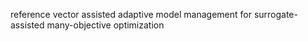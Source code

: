 reference vector assisted adaptive model management for surrogate-assisted many-objective optimization
